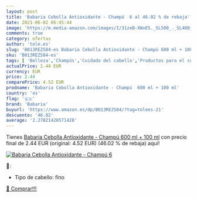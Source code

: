 ```yaml
---
layout: post
title: 'Babaria Cebolla Antioxidante - Champú  6 al 46.02 % de rebaja'
date: 2021-06-02 06:45:44
image: 'https://m.media-amazon.com/images/I/31zeB-XWxES._SL500_._SL400_.jpg'
comments: true
category: ofertas
author: 'tole.es'
slug: 'B013REZS84-es Babaria Cebolla Antioxidante - Champú 600 ml + 100 ml'
sku: 'B013REZS84-es'
tags: [ 'Belleza','Champús','Cuidado del cabello','Productos para el cuidado del cabello','babaria','cebolla','champú', ]
actualPrice: 2.44 EUR
currency: EUR
price: 2.44
comparePrice: 4.52 EUR
prodname: 'Babaria Cebolla Antioxidante - Champú  600 ml + 100 ml'
country: 'es'
flag: '🇪🇸'
brand: 'Babaria'
buyurl: 'https://www.amazon.es/dp/B013REZS84/?tag=tolees-21'
descuento: '46.02'
average: '2.27821428571428'
---
```


Tienes [Babaria Cebolla Antioxidante - Champú  600 ml + 100 ml](https://www.amazon.es/dp/B013REZS84/?tag=tolees-21) con precio final de  2.44 EUR (original: 4.52 EUR) (46.02 %  de rebaja) aqui!

[![Babaria Cebolla Antioxidante - Champú  6](https://m.media-amazon.com/images/I/31zeB-XWxES._SL500_._SL400_.jpg)](https://www.amazon.es/dp/B013REZS84/?tag=tolees-21)

🔎:

- Tipo de cabello: fino

[🛒 Comprar!!!](https://www.amazon.es/dp/B013REZS84/?tag=tolees-21)
